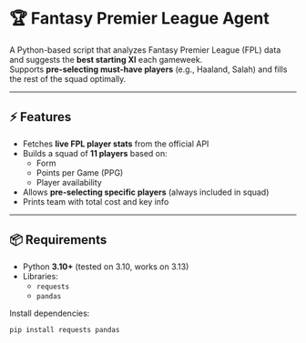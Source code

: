 # 🏆 Fantasy Premier League Agent

A Python-based script that analyzes Fantasy Premier League (FPL) data and suggests the **best starting XI** each gameweek.  
Supports **pre-selecting must-have players** (e.g., Haaland, Salah) and fills the rest of the squad optimally.

---

## ⚡ Features
- Fetches **live FPL player stats** from the official API  
- Builds a squad of **11 players** based on:
  - Form
  - Points per Game (PPG)
  - Player availability
- Allows **pre-selecting specific players** (always included in squad)  
- Prints team with total cost and key info  

---

## 📦 Requirements
- Python **3.10+** (tested on 3.10, works on 3.13)  
- Libraries:
  - `requests`
  - `pandas`

Install dependencies:
```bash
pip install requests pandas

